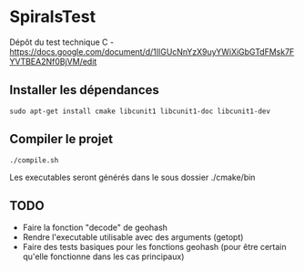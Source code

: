# SpiralsTest
Dépôt du test technique C - https://docs.google.com/document/d/1IlGUcNnYzX9uyYWiXiGbGTdFMsk7FYVTBEA2Nf0BjVM/edit

## Installer les dépendances

	sudo apt-get install cmake libcunit1 libcunit1-doc libcunit1-dev

## Compiler le projet

	./compile.sh

Les executables seront générés dans le sous dossier ./cmake/bin

## TODO

- Faire la fonction "decode" de geohash
- Rendre l'executable utilisable avec des arguments (getopt)
- Faire des tests basiques pour les fonctions geohash (pour être certain qu'elle fonctionne dans les cas principaux)
